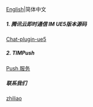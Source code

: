 [English](./README.md)|简体中文

##### 1. 腾讯云即时通信 IM UE5版本源码

[Chat-plugin-ue5](https://github.com/TencentCloud/chat-plugin-ue5)

##### 2. TIMPush

[Push 服务](https://cloud.tencent.com/document/product/269/100621)


##### 联系我们

[zhiliao](https://zhiliao.qq.com/)

